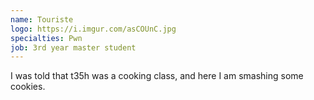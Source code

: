 ```yaml
---
name: Touriste
logo: https://i.imgur.com/asCOUnC.jpg
specialties: Pwn
job: 3rd year master student
---
```

I was told that t35h was a cooking class, and here I am smashing some cookies.
